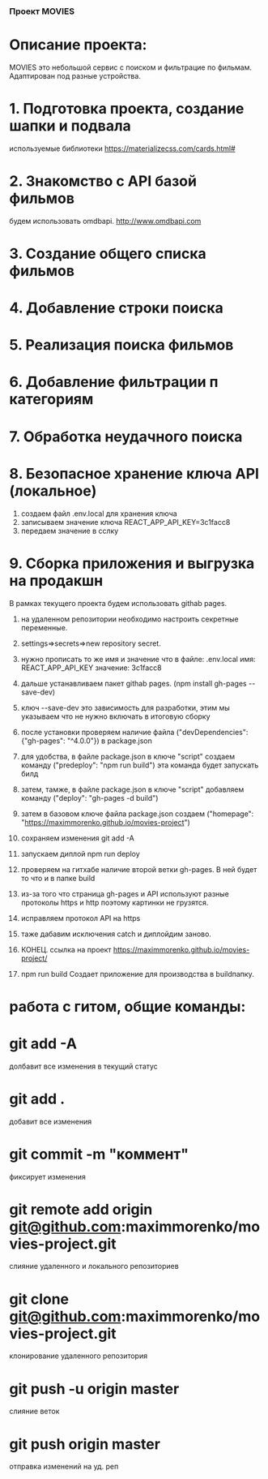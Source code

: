 ### Проект MOVIES

# Описание проекта:
MOVIES это небольшой сервис с поиском и фильтрацие по фильмам. 
Адаптирован под разные устройства.

# 1. Подготовка проекта, создание шапки и подвала
используемые библиотеки https://materializecss.com/cards.html#

# 2. Знакомство с API базой фильмов
будем использовать omdbapi. http://www.omdbapi.com

# 3. Создание общего списка фильмов

# 4. Добавление строки поиска

# 5. Реализация поиска фильмов

# 6. Добавление фильтрации п категориям

# 7. Обработка неудачного поиска

# 8. Безопасное хранение ключа API (локальное)
1. создаем файл .env.local для хранения ключа
2. записываем значение ключа REACT_APP_API_KEY=3c1facc8
3. передаем значение в сслку

# 9. Сборка приложения и выгрузка на продакшн
В рамках текущего проекта будем использовать githab pages.
1. на удаленном репозитории необходимо настроить секретные переменные.
2. settings=>secrets=>new repository secret.
3. нужно прописать то же имя и значение что в файле: .env.local имя: REACT_APP_API_KEY значение: 3c1facc8
4. дальше устанавливаем пакет githab pages. (npm install gh-pages --save-dev) 
5. ключ --save-dev это зависимость для разработки, этим мы указываем что не нужно включать в итоговую сборку
6. после установки проверяем наличие файла ("devDependencies": {"gh-pages": "^4.0.0"}) в package.json
7. для удобства, в файле package.json в ключе "script" создаем команду ("predeploy": "npm run build") эта команда будет запускать билд
8. затем, тамже, в файле package.json в ключе "script" добавляем команду ("deploy": "gh-pages -d build")
9. затем в базовом ключе файла package.json создаем ("homepage": "https://maximmorenko.github.io/movies-project")
10. сохраняем изменения git add -A 
11. запускаем диплой npm run deploy
12. проверяем на гитхабе наличие второй ветки gh-pages. В ней будет то что и в папке build
13. из-за того что страница gh-pages и API используют разные протоколы https и http поэтому картинки не грузятся.
14. исправляем протокол API на https 
15. таже дабавим исключения catch и диплойдим заново.
15. КОНЕЦ. ссылка на проект https://maximmorenko.github.io/movies-project/


100. npm run build Создает приложение для производства в buildпапку.
# работа с гитом, общие команды:

# git add -A 
долбавит все изменения в  текущий статус

# git add .
добавит все изменения

# git commit -m "коммент"
фиксирует изменения

# git remote add origin git@github.com:maximmorenko/movies-project.git
слияние удаленного и локального репозиториев

# git clone git@github.com:maximmorenko/movies-project.git
клонирование удаленного репозитория

# git push -u origin master 
слияние веток

# git push origin master
отправка изменений на уд. реп